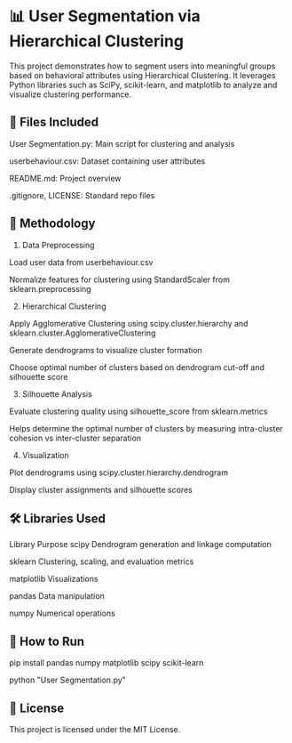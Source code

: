 # 📊 User Segmentation via Hierarchical Clustering

This project demonstrates how to segment users into meaningful groups based on behavioral attributes using Hierarchical Clustering. It leverages Python libraries such as SciPy, scikit-learn, and matplotlib to analyze and visualize clustering performance.

## 📁 Files Included

User Segmentation.py: Main script for clustering and analysis

userbehaviour.csv: Dataset containing user attributes

README.md: Project overview

.gitignore, LICENSE: Standard repo files

## 🧠 Methodology

1. Data Preprocessing
   
Load user data from userbehaviour.csv

Normalize features for clustering using StandardScaler from sklearn.preprocessing

2. Hierarchical Clustering
   
Apply Agglomerative Clustering using scipy.cluster.hierarchy and sklearn.cluster.AgglomerativeClustering

Generate dendrograms to visualize cluster formation

Choose optimal number of clusters based on dendrogram cut-off and silhouette score

3. Silhouette Analysis

Evaluate clustering quality using silhouette_score from sklearn.metrics

Helps determine the optimal number of clusters by measuring intra-cluster cohesion vs inter-cluster separation

4. Visualization

Plot dendrograms using scipy.cluster.hierarchy.dendrogram

Display cluster assignments and silhouette scores

## 🛠 Libraries Used
Library	Purpose
scipy	Dendrogram generation and linkage computation

sklearn	Clustering, scaling, and evaluation metrics

matplotlib	Visualizations

pandas	Data manipulation

numpy	Numerical operations

## 🚀 How to Run
pip install pandas numpy matplotlib scipy scikit-learn

python "User Segmentation.py"

## 📌 License
This project is licensed under the MIT License.
